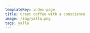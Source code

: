 ```yaml
---
templateKey: index-page
title: Great coffee with a conscience
image: /img/yalla.png
tags: yalla
---
```

